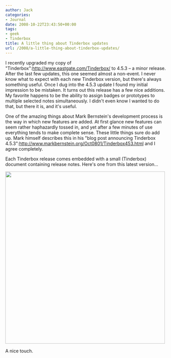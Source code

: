 ```yaml
---
author: Jack
categories:
- Journal
date: 2008-10-22T23:43:50+00:00
tags:
- geek
- Tinderbox
title: A little thing about Tinderbox updates
url: /2008/a-little-thing-about-tinderbox-updates/
---
```


I recently upgraded my copy of "Tinderbox":http://www.eastgate.com/Tinderbox/ to 4.5.3 &#8211; a minor release. After the last few updates, this one seemed almost a non-event. I never know what to expect with each new Tinderbox version, but there's always something useful. Once I dug into the 4.5.3 update I found my initial impression to be mistaken. It turns out this release has a few nice additions. My favorite happens to be the ability to assign badges or prototypes to multiple selected notes simultaneously. I didn't even know I wanted to do that, but there it is, and it's useful.

One of the amazing things about Mark Bernstein's development process is the way in which new features are added. At first glance new features can seem rather haphazardly tossed in, and yet after a few minutes of use everything tends to make complete sense. These little things sure do add up. Mark himself describes this in his "blog post announcing Tinderbox 4.5.3":http://www.markbernstein.org/Oct0801/Tinderbox453.html and I agree completely.

Each Tinderbox release comes embedded with a small (Tinderbox) document containing release notes. Here's one from this latest version&#8230;

[<img src="http://baty.net/files//tinderbox-release-notes.jpg" alt="" title="tinderbox-release-notes" width="500" height="538" class="aligncenter size-full wp-image-2739" />][1]

A nice touch.

 [1]: http://baty.net/files//tinderbox-release-notes.jpg
